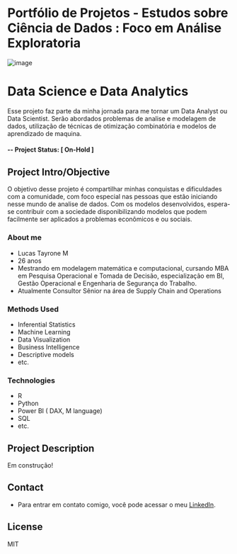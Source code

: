 # Portfólio de Projetos - Estudos sobre Ciência de Dados :  Foco em Análise Exploratoria

![image](https://user-images.githubusercontent.com/44592209/167043419-7edf515f-276e-44cc-83fe-4991602a0381.png)

# Data Science e Data Analytics
Esse projeto faz parte da minha jornada para me tornar um Data Analyst ou Data Scientist.
Serão abordados problemas de analise e modelagem de dados, utilização de técnicas de otimização combinatória e modelos de aprendizado de maquina. 

#### -- Project Status: [ On-Hold ]

## Project Intro/Objective
O objetivo desse projeto é compartilhar minhas conquistas e dificuldades com a comunidade, com foco especial nas pessoas que estão iniciando nesse mundo de analise de dados.  Com os modelos desenvolvidos, espera-se contribuir com a sociedade disponibilizando modelos que podem facilmente ser aplicados a problemas econômicos e ou sociais. 

### About me

* Lucas Tayrone M
* 26 anos
* Mestrando em modelagem matemática e computacional, cursando MBA em Pesquisa Operacional e Tomada de Decisão, especialização em BI, Gestão Operacional e Engenharia de Segurança do Trabalho.
* Atualmente Consultor Sênior na área de Supply Chain and Operations

### Methods Used
* Inferential Statistics
* Machine Learning
* Data Visualization
* Business Intelligence
* Descriptive models
* etc.

### Technologies
* R 
* Python
* Power BI ( DAX, M language)
* SQL
* etc. 

## Project Description

Em construção!

## Contact
* Para entrar em contato comigo, você pode acessar o meu [LinkedIn](https://www.linkedin.com/in/lucastayrone-data-analyst/). 

## License

MIT
